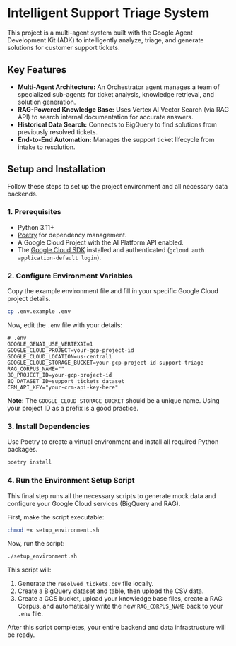 # Intelligent Support Triage System

This project is a multi-agent system built with the Google Agent Development Kit (ADK) to intelligently analyze, triage, and generate solutions for customer support tickets.

## Key Features

- **Multi-Agent Architecture:** An Orchestrator agent manages a team of specialized sub-agents for ticket analysis, knowledge retrieval, and solution generation.
- **RAG-Powered Knowledge Base:** Uses Vertex AI Vector Search (via RAG API) to search internal documentation for accurate answers.
- **Historical Data Search:** Connects to BigQuery to find solutions from previously resolved tickets.
- **End-to-End Automation:** Manages the support ticket lifecycle from intake to resolution.

## Setup and Installation

Follow these steps to set up the project environment and all necessary data backends.

### 1. Prerequisites

- Python 3.11+
- [Poetry](https://python-poetry.org/docs/) for dependency management.
- A Google Cloud Project with the AI Platform API enabled.
- The [Google Cloud SDK](https://cloud.google.com/sdk/docs/install) installed and authenticated (`gcloud auth application-default login`).

### 2. Configure Environment Variables

Copy the example environment file and fill in your specific Google Cloud project details.

```bash
cp .env.example .env
```

Now, edit the `.env` file with your details:

```
# .env
GOOGLE_GENAI_USE_VERTEXAI=1
GOOGLE_CLOUD_PROJECT=your-gcp-project-id
GOOGLE_CLOUD_LOCATION=us-central1
GOOGLE_CLOUD_STORAGE_BUCKET=your-gcp-project-id-support-triage
RAG_CORPUS_NAME=""
BQ_PROJECT_ID=your-gcp-project-id
BQ_DATASET_ID=support_tickets_dataset
CRM_API_KEY="your-crm-api-key-here"
```
**Note:** The `GOOGLE_CLOUD_STORAGE_BUCKET` should be a unique name. Using your project ID as a prefix is a good practice.

### 3. Install Dependencies

Use Poetry to create a virtual environment and install all required Python packages.

```bash
poetry install
```

### 4. Run the Environment Setup Script

This final step runs all the necessary scripts to generate mock data and configure your Google Cloud services (BigQuery and RAG).

First, make the script executable:
```bash
chmod +x setup_environment.sh
```

Now, run the script:
```bash
./setup_environment.sh
```
This script will:
1.  Generate the `resolved_tickets.csv` file locally.
2.  Create a BigQuery dataset and table, then upload the CSV data.
3.  Create a GCS bucket, upload your knowledge base files, create a RAG Corpus, and automatically write the new `RAG_CORPUS_NAME` back to your `.env` file.

After this script completes, your entire backend and data infrastructure will be ready.